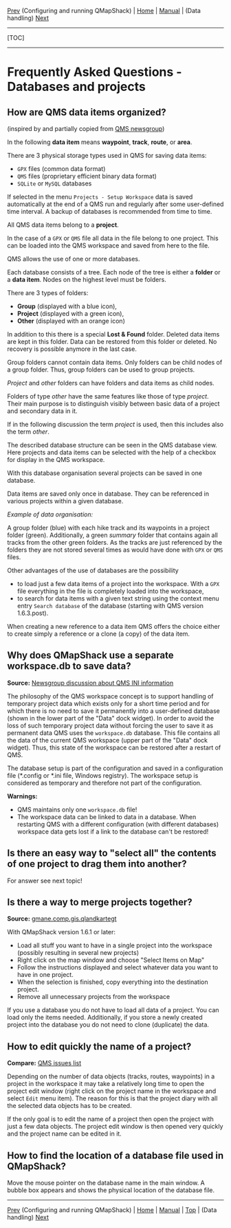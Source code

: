 [Prev](DocFaqConfig) (Configuring and running QMapShack) | [Home](Home) | [Manual](DocMain) | (Data handling) [Next](DocFaqHandling)
- - -
[TOC]
- - -

# Frequently Asked Questions - Databases and projects

## How are QMS data items organized?

(inspired by and partially copied from [QMS newsgroup](http://article.gmane.org/gmane.comp.gis.qlandkartegt.user/2744))

In the following **data item** means **waypoint**, **track**, **route**, or **area**.

There are 3 physical storage types used in QMS for saving data items:

* `GPX` files (common data format)
* `QMS` files (proprietary efficient binary data format)
* `SQLite` or `MySQL` databases

If selected in the menu `Projects - Setup Workspace` data is saved automatically at the end of a QMS run and 
regularly after some user-defined time interval.
A backup of databases is recommended from time to time.

All QMS data items belong to a **project**. 

In the case of a `GPX` or `QMS` file all data in the file belong to one project.
This can be loaded into the QMS workspace and saved from here to the file.

QMS allows the use of one or more databases. 

Each database consists of a tree. Each node of the tree is either a **folder** or a **data item**.
Nodes on the highest level must be folders.

There are 3 types of folders:

* **Group** (displayed with a blue icon),
* **Project** (displayed with a green icon),
* **Other** (displayed with an orange icon)

In addition to this there is a special **Lost & Found** folder. Deleted data items are kept in this folder.
Data can be restored from this folder or deleted. No recovery is possible anymore in the last case.

Group folders cannot contain data items. Only folders can be child nodes of a group folder. Thus, group folders
can be used to group projects.

_Project_ and _other_ folders can have folders and data items as child nodes.

Folders of type _other_ have the same features like those of type _project_. Their main purpose is
to distinguish visibly between basic data of a project and secondary data in it.

If in the following discussion the term _project_ is used, then this includes also the term _other_.

The described database structure can be seen in the QMS database view. Here projects and data items can be selected
with the help of a checkbox for display in the QMS workspace.

With this database organisation several projects can be saved in one database.

Data items are saved only once in database. They can be referenced in various projects within a given database.

_Example of data organisation:_

A group folder (blue) with each hike track and its waypoints in a project folder (green). 
Additionally, a green _summary_ folder 
that contains again all tracks from the other green folders. As the tracks are just referenced by the
folders they are not stored several times as would have done with `GPX` or `QMS` files.

Other advantages of the use of databases are the possibility

* to load just a few data items of a project into the workspace. With a `GPX` file everything in the file is completely loaded into the workspace,
* to search for data items with a given text string using the context menu entry `Search database` of the database (starting with QMS version 1.6.3.post).

When creating a new reference to a data item QMS offers the choice either to create simply a reference or a 
clone (a copy) of the data item.

## Why does QMapShack use a separate workspace.db to save data?

**Source:** [Newsgroup discussion about QMS INI information](https://sourceforge.net/p/qlandkartegt/mailman/message/35276035)

The philosophy of the QMS workspace concept is to support handling of temporary project data which exists only for a short time 
period and for which there is no need to save it permanently into a user-defined database 
(shown in the lower part of the "Data" dock widget). 
In order to avoid the loss of such temporary project data without
forcing the user to save it as permanent data QMS uses the `workspace.db` database. This file contains all the data of the 
current QMS workspace (upper part of the "Data" dock widget). Thus, this state of the workspace can be restored after a 
restart of QMS.

The database setup is part of the configuration and saved in a configuration file (*.config or *.ini file, Windows registry). The workspace setup 
is considered as temporary and therefore not part of the configuration.

**Warnings:** 
* QMS maintains only one `workspace.db` file!
* The workspace data can be linked to data in a database. When restarting QMS with a different configuration 
(with different databases) workspace data gets lost if a link to the database can't be restored! 


## Is there an easy way to "select all" the contents of one project to drag them into another? 

For answer see next topic!

## Is there a way to merge projects together?

**Source:** [gmane.comp.gis.qlandkartegt](http://article.gmane.org/gmane.comp.gis.qlandkartegt.user/2612)

With QMapShack version 1.6.1 or later:

  * Load all stuff you want to have in a single project into the workspace (possibly resulting in several new projects)
  * Right click on the map window and choose "Select Items on Map"
  * Follow the instructions displayed and select whatever data you want to have in one project.
  * When the selection is finished, copy everything into the destination project.
  * Remove all unnecessary projects from the workspace

If you use a database you do not have to load all data of a project.
You can load only the items needed. Additionally, if you store a newly created
project into the database you do not need to clone (duplicate) the data.

## How to edit quickly the name of a project?

**Compare:** [QMS issues list](https://bitbucket.org/maproom/qmapshack/issues/160/update-of-diary-after-adding-a-waypoint)

Depending on the number of data objects (tracks, routes, waypoints) in a project in the workspace it may take a relatively long time
to open the project edit window (right click on the project name in the workspace and select `Edit` menu item).
The reason for this is that the project diary with all the selected data objects has to be created.

If the only goal is to edit the name of a project then open the project with just a few data objects. The project edit
window is then opened very quickly and the project name can be edited in it.

## How to find the location of a database file used in QMapShack?

Move the mouse pointer on the database name in the main window. A bubble box appears and shows the physical location of the
database file.

- - -
[Prev](DocFaqConfig) (Configuring and running QMapShack) | [Home](Home) | [Manual](DocMain) | [Top](#) | (Data handling) [Next](DocFaqHandling)
